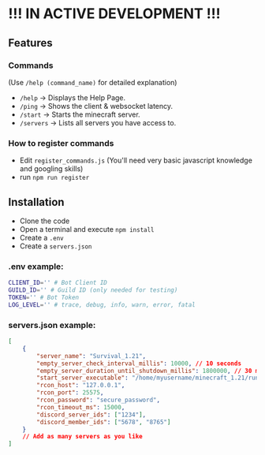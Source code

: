 # !!! IN ACTIVE DEVELOPMENT !!!

## Features
### Commands
(Use `/help (command_name)` for detailed explanation)
- `/help` -> Displays the Help Page.
- `/ping` -> Shows the client & websocket latency.
- `/start` -> Starts the minecraft server.
- `/servers` -> Lists all servers you have access to.

### How to register commands
- Edit `register_commands.js` (You'll need very basic javascript knowledge and googling skills)
- run `npm run register`

## Installation
- Clone the code
- Open a terminal and execute `npm install`
- Create a `.env`
- Create a `servers.json`

### .env example:
```sh
CLIENT_ID='' # Bot Client ID
GUILD_ID='' # Guild ID (only needed for testing)
TOKEN='' # Bot Token
LOG_LEVEL='' # trace, debug, info, warn, error, fatal
```

### servers.json example:
```json
[
    {
        "server_name": "Survival_1.21",
        "empty_server_check_interval_millis": 10000, // 10 seconds
        "empty_server_duration_until_shutdown_millis": 1800000, // 30 mins
        "start_server_executable": "/home/myusername/minecraft_1.21/run.sh",
        "rcon_host": "127.0.0.1",
        "rcon_port": 25575,
        "rcon_password": "secure_password",
        "rcon_timeout_ms": 15000,
        "discord_server_ids": ["1234"],
        "discord_member_ids": ["5678", "8765"]
    }
    // Add as many servers as you like
]
```
